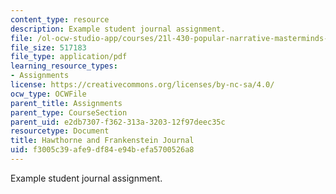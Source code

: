 ```yaml
---
content_type: resource
description: Example student journal assignment.
file: /ol-ocw-studio-app/courses/21l-430-popular-narrative-masterminds-fall-2004/f3005c39afe9df84e94befa5700526a8_MIT21L_430F04_hawt_frank.pdf
file_size: 517183
file_type: application/pdf
learning_resource_types:
- Assignments
license: https://creativecommons.org/licenses/by-nc-sa/4.0/
ocw_type: OCWFile
parent_title: Assignments
parent_type: CourseSection
parent_uid: e2db7307-f362-313a-3203-12f97deec35c
resourcetype: Document
title: Hawthorne and Frankenstein Journal
uid: f3005c39-afe9-df84-e94b-efa5700526a8
---
```

Example student journal assignment.